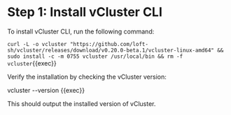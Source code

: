 # Step 1: Install vCluster CLI

To install vCluster CLI, run the following command:

`curl -L -o vcluster "https://github.com/loft-sh/vcluster/releases/download/v0.20.0-beta.1/vcluster-linux-amd64" && sudo install -c -m 0755 vcluster /usr/local/bin && rm -f vcluster`{{exec}}

Verify the installation by checking the vCluster version:

vcluster --version {{exec}}

This should output the installed version of vCluster.

